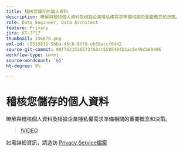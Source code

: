 ```yaml
---
title: 稽核您儲存的個人資料
description: 瞭解與稽核個人資料及根據企業隱私權需求準備相關的重要概念和決策。
role: Data Engineer, Data Architect
feature: Privacy
jira: KT-7717
thumbnail: 336076.png
exl-id: c5533831-5bba-45c6-8ff8-eb38accf0d42
source-git-commit: 90f7621536573f60ac6585404b1ac0e49cb08496
workflow-type: tm+mt
source-wordcount: '65'
ht-degree: 9%

---
```


# 稽核您儲存的個人資料

瞭解與稽核個人資料及根據企業隱私權需求準備相關的重要概念和決策。

>[!VIDEO](https://video.tv.adobe.com/v/336076?quality=12&learn=on)

如需詳細資訊，請造訪 [Privacy Service檔案](https://experienceleague.adobe.com/docs/experience-platform/privacy/home.html?lang=zh-Hant)